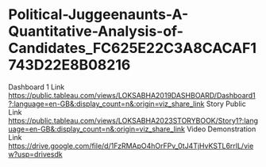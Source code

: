 # Political-Juggeenaunts-A-Quantitative-Analysis-of-Candidates_FC625E22C3A8CACAF1743D22E8B08216


Dashboard 1 Link
https://public.tableau.com/views/LOKSABHA2019DASHBOARD/Dashboard1?:language=en-GB&:display_count=n&:origin=viz_share_link
Story Public Link
https://public.tableau.com/views/LOKSABHA2023STORYBOOK/Story1?:language=en-GB&:display_count=n&:origin=viz_share_link
Video Demonstration Link
https://drive.google.com/file/d/1FzRMApO4hOrFPv_0tJ4TjHvKSTL6rrlL/view?usp=drivesdk

